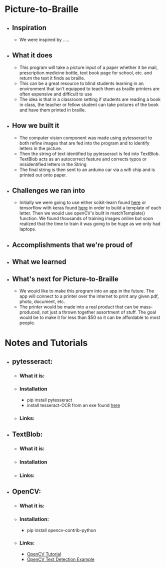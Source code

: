 # Picture-to-Braille

* ## Inspiration
  * We were inspired by .....
* ## What it does
  * This program will take a picture input of a paper whether it be mail, prescription medicine bottle, text book page for school, etc. and return the text it finds as braille.
  * This can be a great resource to blind students learning in an environment that isn't equipped to teach them as braille printers are often expensive and difficult to use
  * The idea is that in a classroom setting if students are reading a book in class, the teacher or fellow student can take pictures of the book and have them printed in braille.
* ## How we built it
  *  The computer vision component was made using pytesseract to both refine images that are fed into the program and to identify letters in the picture.
  * Then the string of text identified by pytesseract is fed into TextBlob. TextBlob acts as an autocorrect feature and corrects typos or misidentified letters in the String
  * The final string is then sent to an arduino car via a wifi chip and is printed out onto paper.
* ## Challenges we ran into
  * Initially we were going to use either scikit-learn found [here](https://scikit-learn.org/stable/) or tensorflow with keras found [here](https://keras.io/) in order to build a template of each letter. Then we would use openCV's built in matchTemplate() function. We found thousands of training images online but soon realized that the time to train it was going to be huge as we only had laptops.
* ## Accomplishments that we're proud of 

* ## What we learned

* ## What's next for Picture-to-Braille
  * We would like to make this program into an app in the future. The app will connect to a printer over the internet to print any given pdf, photo, document, etc.
  * The printer would be made into a real product that can be mass-produced, not just a thrown together assortment of stuff. The goal would be to make it for less than $50 so it can be affordable to most people.
# Notes and Tutorials
* ## pytesseract:
  * ### What it is:
  * ### Installation
    * pip install pytesseract
    * install tesseract-OCR from an exe found [here](https://github.com/tesseract-ocr/tesseract/wiki)
  * ### Links:

* ## TextBlob:
  * ### What it is:
  * ### Installation
  * ### Links:
* ## OpenCV:  
  * ### What it is:
  * ### Installation:
    * pip install opencv-contrib-python
  * ### Links:
    * [OpenCV Tutorial](https://docs.opencv.org/3.4/d8/d4b/tutorial_py_knn_opencv.html)
    * [OpenCV Text Detection Example](https://www.pyimagesearch.com/2018/08/20/opencv-text-detection-east-text-detector/)
